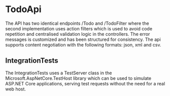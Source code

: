 # TodoApi

The API has two identical endpoints /Todo and /TodoFilter where the second implementation uses action filters which is used to avoid code repetition and centralised validation logic in the controllers. The error messages is customized and has been structured for consistency. The api supports content negotiation with the following formats: json, xml and csv. 

## IntegrationTests
The IntegrationTests uses a TestServer class in the Microsoft.AspNetCore.TestHost library which can be used to simulate ASP.NET Core applications, serving test requests without the need for a real web host.

